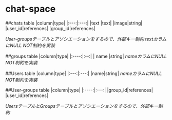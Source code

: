 # chat-space

##chats table
|column|type|
|:---:|:---:|
|text |text|
|image|string|
|user_id|references|
|group_id|references|

*User-groupsテーブルとアソシエーションをするので、外部キー制約
textカラムにNULL NOT制約を実装*

##groups table
|column|type|
|:----:|:--:|
| name |string|
*nameカラムにNULL NOT制約を実装*


##Users table
|column|type|
|:---:|:---:|
|name|string|
*nameカラムにNULL NOT制約を実装*

##User-groups table
|column|type|
|:----:|:---:|
|group_id|references|
|user_id|references|

*UsersテーブルとGroupsテーブルとアソシエーションをするので、外部キー制約*


